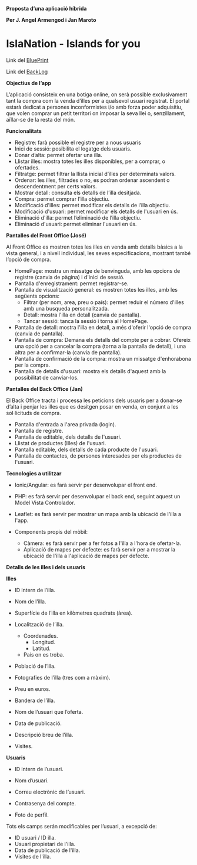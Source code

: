 **Proposta d’una aplicació híbrida**

**Per J. Angel Armengod i Jan Maroto**


# **IslaNation - Islands for you**
Link del [BluePrint](https://app.apiary.io/islanation/editor)

Link del [BackLog](https://docs.google.com/spreadsheets/d/1wyr5TNMpEKw-U9K3Mr5ea6t2_b1Nlw4hF0Sz0pNv6eo/edit?usp=sharing)

**Objectius de l’app**

L’aplicació consisteix en una botiga online, on serà possible exclusivament tant la compra com la venda d’illes per a qualsevol usuari registrat. El portal estarà dedicat a persones inconformistes i/o amb forza poder adquisitiu, que volen comprar un petit territori on imposar la seva llei o, senzillament, aïllar-se de la resta del món.

**Funcionalitats**

- Registre: farà possible el registre per a nous usuaris
- Inici de sessió: posibilita el logatge dels usuaris.
- Donar d’alta: permet ofertar una illa.
- Llistar illes: mostra totes les illes disponibles, per a comprar, o ofertades.
- Filtratge: permet filtrar la llista inicial d’illes per determinats valors.
- Ordenar: les illes, filtrades o no, es podran ordenar ascendent o descendentment per certs valors.
- Mostrar detall: consulta els detalls de l’illa desitjada.
- Compra: permet comprar l’illa objectiu.
- Modificació d'illes: permet modificar els detalls de l’illa objectiu.
- Modificació d'usuari: permet modificar els detalls de l'usuari en ús.
- Eliminació d'illa: permet l’eliminació de l’illa objectiu.
- Eliminació d'usuari: permet eliminar l'usuari en ús.

**Pantalles del Front Office (José)**

Al Front Office es mostren totes les illes en venda amb detalls bàsics a la vista general, i a nivell individual, les seves especificacions, mostrant també l’opció de compra.

- HomePage: mostra un missatge de benvinguda, amb les opcions de registre (canvia de pàgina) i d'inici de sessió.
- Pantalla d'enregistrament: permet registrar-se.
- Pantalla de visualització general: es mostren totes les illes, amb les següents opcions:
  - Filtrar (per nom, area, preu o país): permet reduir el número d'illes amb una busqueda personalitzada.
  - Detall: mostra l'illa en detall (canvia de pantalla).
  - Tancar sessió: tanca la sessió i torna al HomePage.
- Pantalla de detall: mostra l'illa en detall, a més d'oferir l'opció de compra (canvia de pantalla).
- Pantalla de compra: Demana els detalls del compte per a cobrar. Ofereix una opció per a cancelar la compra (torna a la pantalla de detall), i una altra per a confirmar-la (canvia de pantalla).
- Pantalla de confirmació de la compra: mostra un missatge d'enhorabona per la compra.
- Pantalla de detalls d'usuari: mostra els detalls d'aquest amb la possibilitat de canviar-los.


**Pantalles del Back Office (Jan)**

El Back Office tracta i processa les peticions dels usuaris per a donar-se d’alta i penjar les illes que es desitgen posar en venda, en conjunt a les sol·licituds de compra.

- Pantalla d'entrada a l'area privada (login).
- Pantalla de registre.
- Pantalla de editable, dels detalls de l'usuari.
- Llistat de productes (Illes) de l'usuari.
- Pantalla editable, dels detalls de cada producte de l'usuari.
- Pantalla de contactes, de persones interesades per els productes de l'usuari.


**Tecnologies a utilitzar**

- Ionic/Angular: es farà servir per desenvolupar el front end.

- PHP: es farà servir per desenvolupar el back end, seguint aquest un Model Vista Controlador.

- Leaflet: es farà servir per mostrar un mapa amb la ubicació de l'illa a l'app.

- Components propis del mòbil:

  - Càmera: es farà servir per a fer fotos a l'illa a l'hora de ofertar-la.
  - Aplicació de mapes per defecte: es farà servir per a mostrar la ubicació de l'illa a l'aplicació de mapes per defecte.

**Detalls de les illes i dels usuaris**

**Illes**

- ID intern de l’illa.

- Nom de l’illa.

- Superfície de l’illa en kilòmetres quadrats (àrea).

- Localització de l’illa.

  - Coordenades.
     - Longitud.
     - Latitud.
   - País on es troba.

- Població de l’illa.

- Fotografies de l’illa (tres com a màxim).

- Preu en euros.

- Bandera de l’illa.

- Nom de l’usuari que l’oferta.

- Data de publicació.

- Descripció breu de l’illa.

- Visites.

**Usuaris**

- ID intern de l’usuari.

- Nom d’usuari.

- Correu electrònic de l’usuari.

- Contrasenya del compte.

- Foto de perfil.

Tots els camps serán modificables per l’usuari, a excepció de:

- ID usuari / ID illa.
- Usuari propietari de l'illa.
- Data de publicació de l'illa.
- Visites de l'illa.
  
  
  
